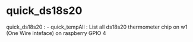 quick_ds18s20
=============

quick_ds18s20 :
      - quick_tempAll : List all ds18s20 thermometer chip on w1 (One Wire inteface) on raspberry GPIO 4
  
